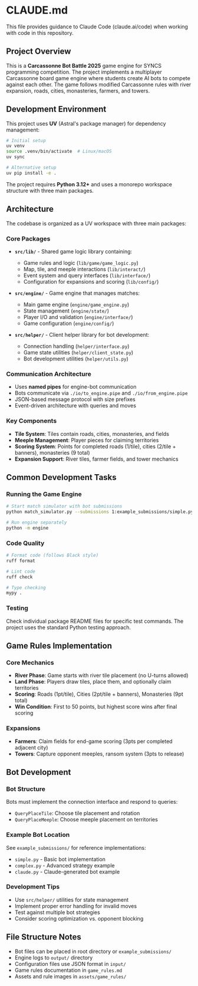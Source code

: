 # CLAUDE.md

This file provides guidance to Claude Code (claude.ai/code) when working with code in this repository.

## Project Overview

This is a **Carcassonne Bot Battle 2025** game engine for SYNCS programming competition. The project implements a multiplayer Carcassonne board game engine where students create AI bots to compete against each other. The game follows modified Carcassonne rules with river expansion, roads, cities, monasteries, farmers, and towers.

## Development Environment

This project uses **UV** (Astral's package manager) for dependency management:

```bash
# Initial setup
uv venv
source .venv/bin/activate  # Linux/macOS
uv sync

# Alternative setup
uv pip install -e .
```

The project requires **Python 3.12+** and uses a monorepo workspace structure with three main packages.

## Architecture

The codebase is organized as a UV workspace with three main packages:

### Core Packages
- **`src/lib/`** - Shared game logic library containing:
  - Game rules and logic (`lib/game/game_logic.py`)
  - Map, tile, and meeple interactions (`lib/interact/`)
  - Event system and query interfaces (`lib/interface/`)
  - Configuration for expansions and scoring (`lib/config/`)

- **`src/engine/`** - Game engine that manages matches:
  - Main game engine (`engine/game_engine.py`)
  - State management (`engine/state/`)
  - Player I/O and validation (`engine/interface/`)
  - Game configuration (`engine/config/`)

- **`src/helper/`** - Client helper library for bot development:
  - Connection handling (`helper/interface.py`)
  - Game state utilities (`helper/client_state.py`)
  - Bot development utilities (`helper/utils.py`)

### Communication Architecture
- Uses **named pipes** for engine-bot communication
- Bots communicate via `./io/to_engine.pipe` and `./io/from_engine.pipe`
- JSON-based message protocol with size prefixes
- Event-driven architecture with queries and moves

### Key Components
- **Tile System**: Tiles contain roads, cities, monasteries, and fields
- **Meeple Management**: Player pieces for claiming territories
- **Scoring System**: Points for completed roads (1/tile), cities (2/tile + banners), monasteries (9 total)
- **Expansion Support**: River tiles, farmer fields, and tower mechanics

## Common Development Tasks

### Running the Game Engine
```bash
# Start match simulator with bot submissions
python match_simulator.py --submissions 1:example_submissions/simple.py 1:example_submissions/complex.py 1:example_submissions/claude.py 1:bot_file.py --engine

# Run engine separately
python -m engine
```

### Code Quality
```bash
# Format code (follows Black style)
ruff format

# Lint code
ruff check

# Type checking
mypy .
```

### Testing
Check individual package README files for specific test commands. The project uses the standard Python testing approach.

## Game Rules Implementation

### Core Mechanics
- **River Phase**: Game starts with river tile placement (no U-turns allowed)
- **Land Phase**: Players draw tiles, place them, and optionally claim territories
- **Scoring**: Roads (1pt/tile), Cities (2pt/tile + banners), Monasteries (9pt total)
- **Win Condition**: First to 50 points, but highest score wins after final scoring

### Expansions
- **Farmers**: Claim fields for end-game scoring (3pts per completed adjacent city)
- **Towers**: Capture opponent meeples, ransom system (3pts to release)

## Bot Development

### Bot Structure
Bots must implement the connection interface and respond to queries:
- `QueryPlaceTile`: Choose tile placement and rotation
- `QueryPlaceMeeple`: Choose meeple placement on territories

### Example Bot Location
See `example_submissions/` for reference implementations:
- `simple.py` - Basic bot implementation
- `complex.py` - Advanced strategy example
- `claude.py` - Claude-generated bot example

### Development Tips
- Use `src/helper/` utilities for state management
- Implement proper error handling for invalid moves
- Test against multiple bot strategies
- Consider scoring optimization vs. opponent blocking

## File Structure Notes

- Bot files can be placed in root directory or `example_submissions/`
- Engine logs to `output/` directory
- Configuration files use JSON format in `input/`
- Game rules documentation in `game_rules.md`
- Assets and rule images in `assets/game_rules/`